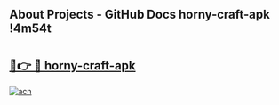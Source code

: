 ## About Projects - GitHub Docs horny-craft-apk !4m54t

# <h2><a href="https://andorid.site?title=horny-craft-apk&ref=19M">🔗👉 🔴 horny-craft-apk</a></h2>

[![acn](https://github.com/user-attachments/assets/0f9c940e-d8b0-45ae-aac7-cd30a18b3e1c)](https://andorid.site?title=horny-craft-apk&ref=19M)
